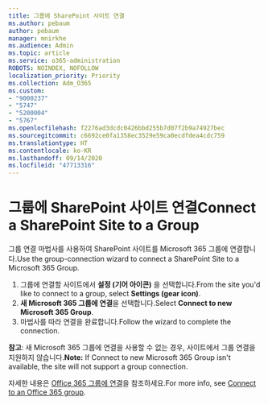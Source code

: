 ```yaml
---
title: 그룹에 SharePoint 사이트 연결
ms.author: pebaum
author: pebaum
manager: mnirkhe
ms.audience: Admin
ms.topic: article
ms.service: o365-administration
ROBOTS: NOINDEX, NOFOLLOW
localization_priority: Priority
ms.collection: Adm_O365
ms.custom:
- "9000237"
- "5747"
- "5200004"
- "5767"
ms.openlocfilehash: f2276ad3dcdc0426bbd255b7d07f2b9a74927bec
ms.sourcegitcommit: c6692ce0fa1358ec3529e59ca0ecdfdea4cdc759
ms.translationtype: HT
ms.contentlocale: ko-KR
ms.lasthandoff: 09/14/2020
ms.locfileid: "47713316"
---
```

# <a name="connect-a-sharepoint-site-to-a-group"></a><span data-ttu-id="a5171-102">그룹에 SharePoint 사이트 연결</span><span class="sxs-lookup"><span data-stu-id="a5171-102">Connect a SharePoint Site to a Group</span></span>

<span data-ttu-id="a5171-103">그룹 연결 마법사를 사용하여 SharePoint 사이트를 Microsoft 365 그룹에 연결합니다.</span><span class="sxs-lookup"><span data-stu-id="a5171-103">Use the group-connection wizard to connect a SharePoint Site to a Microsoft 365 Group.</span></span>

1. <span data-ttu-id="a5171-104">그룹에 연결할 사이트에서 **설정 (기어 아이콘)** 을 선택합니다.</span><span class="sxs-lookup"><span data-stu-id="a5171-104">From the site you'd like to connect to a group, select  **Settings (gear icon)**.</span></span>
2. <span data-ttu-id="a5171-105">**새 Microsoft 365 그룹에 연결**을 선택합니다.</span><span class="sxs-lookup"><span data-stu-id="a5171-105">Select  **Connect to new Microsoft 365 Group**.</span></span>
3. <span data-ttu-id="a5171-106">마법사를 따라 연결을 완료합니다.</span><span class="sxs-lookup"><span data-stu-id="a5171-106">Follow the wizard to complete the connection.</span></span>

<span data-ttu-id="a5171-107">**참고**: 새 Microsoft 365 그룹에 연결을 사용할 수 없는 경우, 사이트에서 그룹 연결을 지원하지 않습니다.</span><span class="sxs-lookup"><span data-stu-id="a5171-107">**Note:**  If Connect to new Microsoft 365 Group isn't available, the site will not support a group connection.</span></span>

<span data-ttu-id="a5171-108">자세한 내용은 [Office 365 그룹에 연결](https://docs.microsoft.com/sharepoint/dev/transform/modernize-connect-to-office365-group)을 참조하세요.</span><span class="sxs-lookup"><span data-stu-id="a5171-108">For more info, see  [Connect to an Office 365 group](https://docs.microsoft.com/sharepoint/dev/transform/modernize-connect-to-office365-group).</span></span>